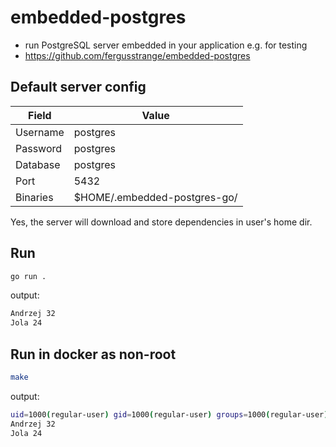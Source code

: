 # embedded-postgres

- run PostgreSQL server embedded in your application e.g. for testing
- https://github.com/fergusstrange/embedded-postgres

## Default server config

| Field               | Value                                      |
|---------------------|--------------------------------------------|
| Username            | postgres                                   |
| Password            | postgres                                   |
| Database            | postgres                                   |
| Port                | 5432                                       |
| Binaries            | $HOME/.embedded-postgres-go/               |

Yes, the server will download and store dependencies in user's home dir.

## Run

```sh
go run .
```
output:
```sh
Andrzej 32
Jola 24
```

## Run in docker as non-root

```sh
make
```
output:
```sh
uid=1000(regular-user) gid=1000(regular-user) groups=1000(regular-user)
Andrzej 32
Jola 24
```